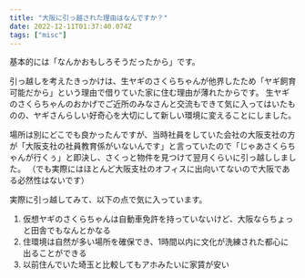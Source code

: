 ```yaml
---
title: "大阪に引っ越された理由はなんですか？"
date: 2022-12-11T01:37:40.074Z
tags: ["misc"]
---
```


基本的には「なんかおもしろそうだったから」です。
<!--more-->
引っ越しを考えたきっかけは、生ヤギのさくらちゃんが他界したため「ヤギ飼育可能だから」という理由で借りていた家に住む理由が薄れたからです。
生ヤギのさくらちゃんのおかげでご近所のみなさんと交流もできて気に入ってはいたものの、ヤギさんらしい好奇心を大切にして新しい環境に変えることにしました。

場所は別にどこでも良かったんですが、当時社員をしていた会社の大阪支社の方が「大阪支社の社員教育係がいないんです」と言っていたので「じゃあさくらちゃんが行くぅ」と即決し、さくっと物件を見つけて翌月くらいに引っ越ししました。
（でも実際にはほとんど大阪支社のオフィスに出向いてないので大阪である必然性はないです）

実際に引っ越してみて、以下の点で気に入っています。

1. 仮想ヤギのさくらちゃんは自動車免許を持っていないけど、大阪ならちょっと田舎でもなんとかなる
2. 住環境は自然が多い場所を確保でき、1時間以内に文化が洗練された都心に出ることができる
3. 以前住んでいた埼玉と比較してもアホみたいに家賃が安い
